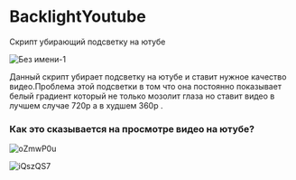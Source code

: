 # BacklightYoutube
Скрипт убирающий подсветку на ютубе


![Без имени-1](https://user-images.githubusercontent.com/51737588/204139467-954ecba3-7b87-45e5-91bc-676e06159008.png)

Данный скрипт убирает подсветку на ютубе и ставит нужное качество видео.Проблема этой подсветки в том что она постоянно показывает белый градиент который не только мозолит глаза но ставит видео в лучшем случае 720p а в худшем 360p .


<h3>Как это сказывается на просмотре видео на ютубе?</h3>

![oZmwP0u](https://user-images.githubusercontent.com/51737588/204139836-67d2dcba-5e99-433b-b27d-44fd44620a91.jpg)

![iQszQS7](https://user-images.githubusercontent.com/51737588/204139839-ed7bcd2f-99e1-4d18-b090-76db372133a4.jpg)

